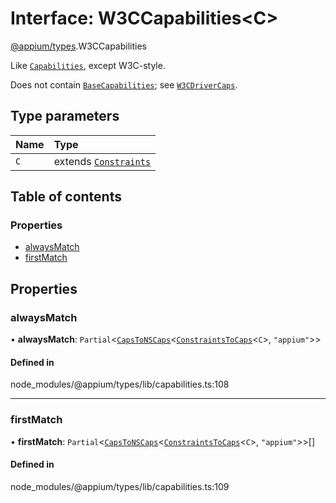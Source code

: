 # Interface: W3CCapabilities<C\>

[@appium/types](../modules/appium_types.md).W3CCapabilities

Like [`Capabilities`](../modules/appium_types.md#capabilities), except W3C-style.

Does not contain [`BaseCapabilities`](../modules/appium_types.md#basecapabilities); see [`W3CDriverCaps`](../modules/appium_types.md#w3cdrivercaps).

## Type parameters

| Name | Type |
| :------ | :------ |
| `C` | extends [`Constraints`](../modules/appium_types.md#constraints) |

## Table of contents

### Properties

- [alwaysMatch](appium_types.W3CCapabilities.md#alwaysmatch)
- [firstMatch](appium_types.W3CCapabilities.md#firstmatch)

## Properties

### alwaysMatch

• **alwaysMatch**: `Partial`<[`CapsToNSCaps`](../modules/appium_types.md#capstonscaps)<[`ConstraintsToCaps`](../modules/appium_types.md#constraintstocaps)<`C`\>, ``"appium"``\>\>

#### Defined in

node_modules/@appium/types/lib/capabilities.ts:108

___

### firstMatch

• **firstMatch**: `Partial`<[`CapsToNSCaps`](../modules/appium_types.md#capstonscaps)<[`ConstraintsToCaps`](../modules/appium_types.md#constraintstocaps)<`C`\>, ``"appium"``\>\>[]

#### Defined in

node_modules/@appium/types/lib/capabilities.ts:109
